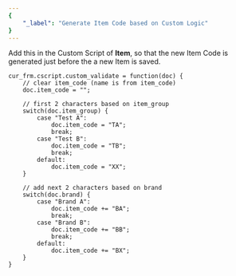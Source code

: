 ```yaml
---
{
	"_label": "Generate Item Code based on Custom Logic"
}
---
```

Add this in the Custom Script of **Item**, so that the new Item Code is generated just before the a new Item is saved.

	cur_frm.cscript.custom_validate = function(doc) {
	    // clear item_code (name is from item_code)
	    doc.item_code = "";

	    // first 2 characters based on item_group
	    switch(doc.item_group) {
	        case "Test A":
	            doc.item_code = "TA";
	            break;
	        case "Test B":
	            doc.item_code = "TB";
	            break;
	        default:
	            doc.item_code = "XX";
	    }

	    // add next 2 characters based on brand
	    switch(doc.brand) {
	        case "Brand A":
	            doc.item_code += "BA";
	            break;
	        case "Brand B":
	            doc.item_code += "BB";
	            break;
	        default:
	            doc.item_code += "BX";
	    }
	}